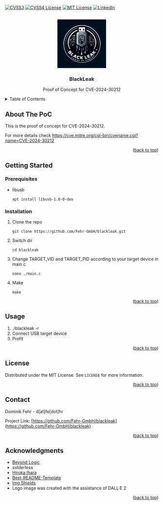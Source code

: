 [![CVSS3][cvss3-shield]][cvss4-url]
[![CVSS4 License][cvss4-shield]][cvss3-url]
[![MIT License][license-shield]][license-url]
[![LinkedIn][linkedin-shield]][linkedin-url]


<!-- PROJECT LOGO -->
<br />
<div align="center">
  <a href="https://fe.hr">
    <img src="./logo.webp" alt="This image was created with the assistance of DALL·E 2" width="160" height="160">
  </a>

  <h3 align="center">BlackLeak</h3>

  <p align="center">
    Proof of Concept for CVE-2024-30212
  </p>
</div>


<!-- TABLE OF CONTENTS -->
<details>
  <summary>Table of Contents</summary>
  <ol>
    <li>
      <a href="#about-the-project">About The PoC</a>
    </li>
    <li>
      <a href="#getting-started">Getting Started</a>
      <ul>
        <li><a href="#prerequisites">Prerequisites</a></li>
        <li><a href="#installation">Installation</a></li>
      </ul>
    </li>
    <li><a href="#usage">Usage</a></li>
    <li><a href="#license">License</a></li>
    <li><a href="#contact">Contact</a></li>
    <li><a href="#acknowledgments">Acknowledgments</a></li>
  </ol>
</details>


<!-- ABOUT THE POC -->
## About The PoC

This is the proof of concept for CVE-2024-30212.

For more details check https://cve.mitre.org/cgi-bin/cvename.cgi?name=CVE-2024-30212

<p align="right">(<a href="#readme-top">back to top</a>)</p>


<!-- GETTING STARTED -->
## Getting Started

### Prerequisites

* libusb
  ```
  apt install libusb-1.0-0-dev
  ```

### Installation

1. Clone the repo
   ```
   git clone https://github.com/Fehr-GmbH/blackleak.git
   ```
2. Switch dir
   ```
   cd blackleak
   ```
3. Change TARGET_VID and TARGET_PID according to your target device in main.c
   ```
   nano ./main.c
   ```
4. Make
   ```
   make
   ```

<p align="right">(<a href="#readme-top">back to top</a>)</p>


<!-- USAGE EXAMPLES -->
## Usage

1. ./blackleak -r
2. Connect USB target device
3. Profit

<p align="right">(<a href="#readme-top">back to top</a>)</p>


<!-- LICENSE -->
## License

Distributed under the MIT License. See `LICENSE` for more information.

<p align="right">(<a href="#readme-top">back to top</a>)</p>


<!-- CONTACT -->
## Contact

Dominik Fehr - d[at]fe[dot]hr

Project Link: [https://github.com/Fehr-GmbH/blackleak](https://github.com/Fehr-GmbH/blackleak)

<p align="right">(<a href="#readme-top">back to top</a>)</p>


<!-- ACKNOWLEDGMENTS -->
## Acknowledgments

* [Beyond Logic](https://www.beyondlogic.org/usbnutshell/usb1.shtml)
* solderless
* [Hiroka Ihara](https://github.com/ihr486/libusb-msdbot)
* [Best-README-Template](https://github.com/othneildrew/Best-README-Template/tree/master)
* [Img Shields](https://shields.io/)
* Logo image was created with the assistance of DALL·E 2

<p align="right">(<a href="#readme-top">back to top</a>)</p>


<!-- MARKDOWN LINKS & IMAGES -->
<!-- https://www.markdownguide.org/basic-syntax/#reference-style-links -->
[cvss3-shield]: https://img.shields.io/badge/CVSS_v3.1-7.6_/_High-red?style=for-the-badge
[cvss3-url]: https://www.first.org/cvss/calculator/3.1#CVSS:3.1/AV:P/AC:L/PR:N/UI:N/S:C/C:H/I:H/A:H
[cvss4-shield]: https://img.shields.io/badge/CVSS_v4.0-7.0_/_High-red?style=for-the-badge
[cvss4-url]: https://www.first.org/cvss/calculator/4.0#CVSS:4.0/AV:P/AC:L/AT:N/PR:N/UI:N/VC:H/VI:H/VA:H/SC:N/SI:N/SA:N
[license-shield]: https://img.shields.io/badge/license-MIT-blue?style=for-the-badge
[license-url]: https://github.com/Fehr-GmbH/blackleak/blob/master/LICENSE
[linkedin-shield]: https://img.shields.io/badge/-LinkedIn-black.svg?style=for-the-badge&logo=linkedin&colorB=555
[linkedin-url]: https://de.linkedin.com/company/fehr2
